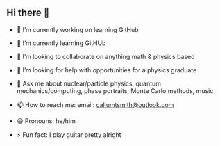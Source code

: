 ## Hi there 👋

<!--
**finalschmid/finalschmid** is a ✨ _special_ ✨ repository because its `README.md` (this file) appears on your GitHub profile.

Here are some ideas to get you started:
-->

- 🔭 I’m currently working on 
learning GitHub

- 🌱 I’m currently learning 
GitHUb

- 👯 I’m looking to collaborate on 
anything math & physics based

- 🤔 I’m looking for help with 
opportunities for a physics graduate

- 💬 Ask me about 
nuclear/particle physics, quantum mechanics/computing, phase portraits, Monte Carlo methods, music

- 📫 How to reach me: 
email: callumtsmith@outlook.com

- 😄 Pronouns: 
he/him

- ⚡ Fun fact: 
I play guitar pretty alright
